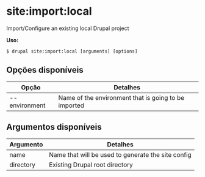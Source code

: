 # site:import:local
Import/Configure an existing local Drupal project

**Uso:**
```
$ drupal site:import:local [arguments] [options]
```

## Opções disponíveis
Opção | Detalhes
-------|-------------
--environment | Name of the environment that is going to be imported

## Argumentos disponíveis
Argumento | Detalhes
---------|-------------
name | Name that will be used to generate the site config
directory | Existing Drupal root directory

